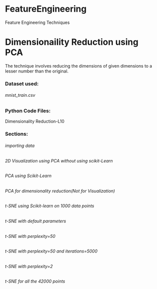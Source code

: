 # FeatureEngineering
Feature Engineering Techniques

# Dimensionaility Reduction using PCA

The technique involves reducing the dimensions of given dimensions to a lesser number than the original.

### Dataset used: 
###### mnist_train.csv

### Python Code Files:
Dimensionality Reduction-L10

### Sections:
###### importing data
###### 2D Visualization using PCA without using scikit-Learn
###### PCA using Scikit-Learn
###### PCA for dimensionality reduction(Not for Visualization)
###### t-SNE using Scikit-learn on 1000 data points
###### t-SNE with default parameters
###### t-SNE with perplexity=50
###### t-SNE with perplexity=50 and iterations=5000
###### t-SNE with perplexity=2
###### t-SNE for all the 42000 points
